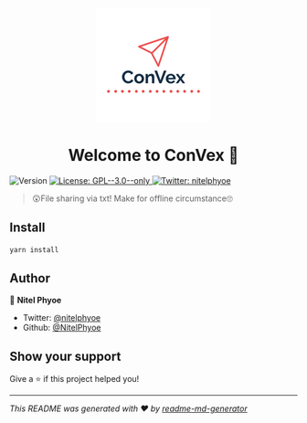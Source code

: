 <p align="center">
<img src="https://github.com/NitelPhyoe/ConVex/blob/main/public/images/logo.png?raw=true"/>
</p>
<h1 align="center">Welcome to ConVex 👋</h1>
<p>
  <img alt="Version" src="https://img.shields.io/badge/version-0.0.1-blue.svg?cacheSeconds=2592000" />
  <a href="#" target="_blank">
    <img alt="License: GPL--3.0--only" src="https://img.shields.io/badge/License-GPL--3.0--only-yellow.svg" />
  </a>
  <a href="https://twitter.com/nitelphyoe" target="_blank">
    <img alt="Twitter: nitelphyoe" src="https://img.shields.io/twitter/follow/nitelphyoe.svg?style=social" />
  </a>
</p>

> 😲File sharing via txt! Make for offline circumstance🙄

## Install

```sh
yarn install
```

## Author

👤 **Nitel Phyoe**

* Twitter: [@nitelphyoe](https://twitter.com/nitelphyoe)
* Github: [@NitelPhyoe](https://github.com/NitelPhyoe)

## Show your support

Give a ⭐️ if this project helped you!

***
_This README was generated with ❤️ by [readme-md-generator](https://github.com/kefranabg/readme-md-generator)_
